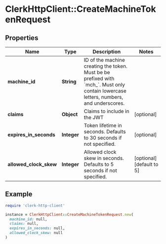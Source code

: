 # ClerkHttpClient::CreateMachineTokenRequest

## Properties

| Name | Type | Description | Notes |
| ---- | ---- | ----------- | ----- |
| **machine_id** | **String** | ID of the machine creating the token. Must be be prefixed with &#x60;mch_&#x60;. Must only contain lowercase letters, numbers, and underscores. |  |
| **claims** | **Object** | Claims to include in the JWT | [optional] |
| **expires_in_seconds** | **Integer** | Token lifetime in seconds. Defaults to 30 seconds if not specified. | [optional] |
| **allowed_clock_skew** | **Integer** | Allowed clock skew in seconds. Defaults to 5 seconds if not specified. | [optional][default to 5] |

## Example

```ruby
require 'clerk-http-client'

instance = ClerkHttpClient::CreateMachineTokenRequest.new(
  machine_id: null,
  claims: null,
  expires_in_seconds: null,
  allowed_clock_skew: null
)
```

